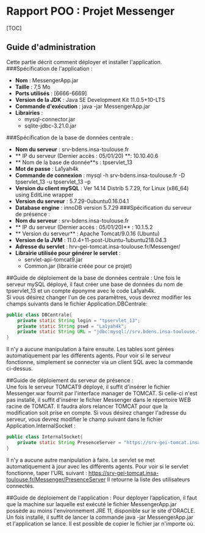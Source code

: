 # Rapport POO : Projet Messenger
[TOC]
## Guide d'administration
Cette partie décrit comment déployer et installer l'application. 
###Spécification de l'application : 
 - **Nom** : MessengerApp.jar
 - **Taille** : 7,5 Mo 
 - **Ports utilisés** : [6666-6669] 
 - **Version de la JDK** : Java SE Development Kit 11.0.5+10-LTS 
 - **Commande d'exécution** : java -jar MessengerApp.jar 
 - **Librairies** :  
	* mysql-connector.jar 
	* sqlite-jdbc-3.21.0.jar  

###Spécification de la base de données centrale :
- **Nom du serveur** : srv-bdens.insa-toulouse.fr 
- ** IP du serveur (Dernier accès : 05/01/20) **: 10.10.40.6 
- ** Nom de la base de donnée**s : tpservlet_13 
- **Mot de passe** : La1yah4k 
- **Commande de connexion** : mysql -h srv-bdens.insa-toulouse.fr -D tpservlet_13 -u tpservlet_13 –p 
- **Version du client mySQL** : Ver 14.14 Distrib 5.7.29, for Linux (x86_64) using  EditLine wrapper 
- **Version du serveur** : 5.7.29-0ubuntu0.16.04.1 
- **Database engine** : innoDB version 5.7.29 
###Spécification du serveur de présence : 
- **Nom du serveur** : srv-bdens.insa-toulouse.fr 
- ** IP du serveur (Dernier accès : 05/01/20)** : 10.1.5.2 
- ** Version du serveur** : Apache Tomcat/9.0.16 (Ubuntu) 
- **Version de la JVM** : 11.0.4+11-post-Ubuntu-1ubuntu218.04.3 
- **Adresse du servlet** : hrv-gei-tomcat.insa-toulouse.fr/Messenger/ 
- **Librairie utilisée pour générer le servlet** :  
	- servlet-api-tomcat9.jar 
	- Common.jar (librairie créée pour ce projet) 
	
##Guide de déploiement de la base de données centrale :
Une fois le serveur mySQL déployé, il faut créer une base de données du nom de tpservlet_13 et un compte éponyme avec le code La1yah4k.  
Si vous désirez changer l'un de ces paramètres, vous devrez modifier les champs suivants dans le fichier Application.DBCentrale: 
```java
public class DBCentrale{
	private static String login = "tpservlet_13";
	private static String pswd = "La1yah4k";
	private static String URL = "jdbc:mysql://srv.bdens.insa-toulouse.fr:3306/"+login;
}
```
Il n'y a aucune manipulation à faire ensuite. Les tables sont gérées automatiquement par les différents agents. 
Pour voir si le serveur fonctionne, simplement se connecter via un client SQL avec la commande ci-dessus. 

##Guide de déploiement du serveur de présence :  
Une fois le serveur TOMCAT9 déployé, il suffit d'insérer le fichier Messenger.war fournit par l'interface manager de TOMCAT. Si celle-ci n'est pas installé, il suffit d'insérer le fichier Messenger dans le répertoire WEB racine de TOMCAT. Il faudra alors relancer TOMCAT pour que la modification soit prise en compte. 
Si vous désirez changer l'adresse du serveur, vous devrez modifier le champ suivant dans le fichier Application.InternalSocket : 

```java
public class InternalSocket{
	private static String PresenceServer = "https://srv-gei-tomcat.insa-toulouse.fr/Messenger/PresenceServer";
}
```
Il n'y a aucune autre manipulation à faire. Le servlet se met automatiquement à jour avec les différents agents. 
Pour voir si le servlet fonctionne, taper l'URL suivant : 
https://srv-gei-tomcat.insa-toulouse.fr/Messenger/PresenceServer 
Il retourne la liste des utilisateurs connectés. 

##Guide de déploiement de l'application : 
Pour déployer l’application, il faut que la machine sur laquelle est exécuté le fichier MessengerApp.jar possède au moins l'environnement JRE 11, disponible sur le site d'ORACLE. 
Un fois installé, il suffit de lancer la commande java -jar MessengerApp.jar et l'application se lance. Il est possible de copier le fichier jar n'importe où. 
